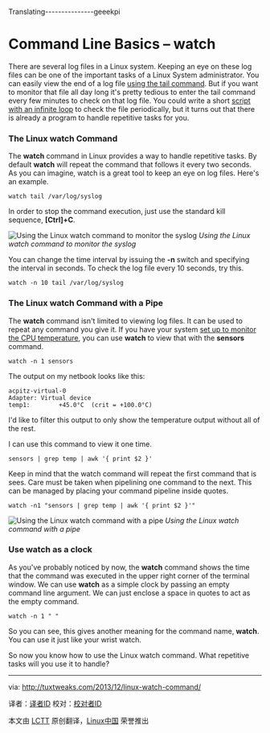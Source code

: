 Translating---------------geeekpi

Command Line Basics – watch
================================================================================
There are several log files in a Linux system. Keeping an eye on these log files can be one of the important tasks of a Linux System administrator. You can easily view the end of a log file [using the tail command][1]. But if you want to monitor that file all day long it's pretty tedious to enter the tail command every few minutes to check on that log file. You could write a short [script  with an infinite loop][2] to check the file periodically, but it turns out that there is already a program to handle repetitive tasks for you.

### The Linux watch Command ###

The **watch** command in Linux provides a way to handle repetitive tasks. By default **watch** will repeat the command that follows it every two seconds. As you can imagine, watch is a great tool to keep an eye on log files. Here's an example.

    watch tail /var/log/syslog

In order to stop the command execution, just use the standard kill sequence, **[Ctrl]+C**.

![Using the Linux watch command to monitor the syslog](http://tuxtweaks.com/wp-content/uploads/2013/12/Watch_01_wm.png)
*Using the Linux watch command to monitor the syslog*

You can change the time interval by issuing the **-n** switch and specifying the interval in seconds. To check the log file every 10 seconds, try this.

    watch -n 10 tail /var/log/syslog

### The Linux watch Command with a Pipe ###

The **watch** command isn't limited to viewing log files. It can be used to repeat any command you give it. If you have your system [set up to monitor the CPU temperature][3], you can use **watch** to view that with the **sensors** command.

    watch -n 1 sensors

The output on my netbook looks like this:

    acpitz-virtual-0
    Adapter: Virtual device
    temp1:        +45.0°C  (crit = +100.0°C)

I'd like to filter this output to only show the temperature output without all of the rest.

I can use this command to view it one time.

    sensors | grep temp | awk '{ print $2 }'

Keep in mind that the watch command will repeat the first command that is sees. Care must be taken when pipelining one command to the next. This can be managed by placing your command pipeline inside quotes.

    watch -n1 "sensors | grep temp | awk '{ print $2 }'"

![Using the Linux watch command with a pipe](http://tuxtweaks.com/wp-content/uploads/2013/12/Watch_02_wm.png)
*Using the Linux watch command with a pipe*

### Use watch as a clock ###

As you've probably noticed by now, the **watch** command shows the time that the command was executed in the upper right corner of the terminal window. We can use **watch** as a simple clock by passing an empty command line argument. We can just enclose a space in quotes to act as the empty command.

    watch -n 1 " "

So you can see, this gives another meaning for the command name, **watch**. You can use it just like your wrist watch.

So now you know how to use the Linux watch command. What repetitive tasks will you use it to handle?

--------------------------------------------------------------------------------

via: http://tuxtweaks.com/2013/12/linux-watch-command/

译者：[译者ID](https://github.com/译者ID) 校对：[校对者ID](https://github.com/校对者ID)

本文由 [LCTT](https://github.com/LCTT/TranslateProject) 原创翻译，[Linux中国](http://linux.cn/) 荣誉推出

[1]:http://tuxtweaks.com/2011/02/command-line-basics-head-and-tail/
[2]:http://tuxtweaks.com/2012/01/creating-a-terminal-window-clock/
[3]:http://tuxtweaks.com/2008/08/how-to-control-fan-speeds-in-ubuntu/